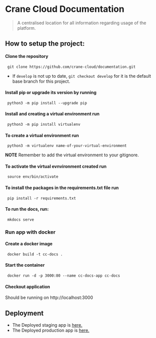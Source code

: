 # Crane Cloud Documentation
> A centralised location for all information regarding usage of the platform.

## How to setup the project:
 #### Clone the repository
  ` git clone https://github.com/crane-cloud/documentation.git`

 * If `develop` is not up to date, `git checkout develop` for it is the default base branch for this project.
#### Install pip or upgrade its version by running
 
     python3 -m pip install --upgrade pip

#### Install and creating a virtual environment run
 
     python3 -m pip install virtualenv

#### To create a virtual environment run

     python3 -m virtualenv name-of-your-virtual-environment

**NOTE** Remember to add the virtual environment to your gitignore.

#### To activate the virtual evnvironment created run 

     source env/bin/activate

#### To install the packages in the requirements.txt file run

     pip install -r requirements.txt

#### To run the docs, run:

     mkdocs serve

### Run app with docker

#### Create a docker image
     docker build -t cc-docs .

#### Start the container

     docker run -d -p 3000:80 --name cc-docs-app cc-docs

#### Checkout application
Should be running on http://localhost:3000

## Deployment
* The Deployed staging app is [here.](https://staging-docs.cranecloud.io/)
* The Deployed production app is [here.](https://docs.cranecloud.io/)